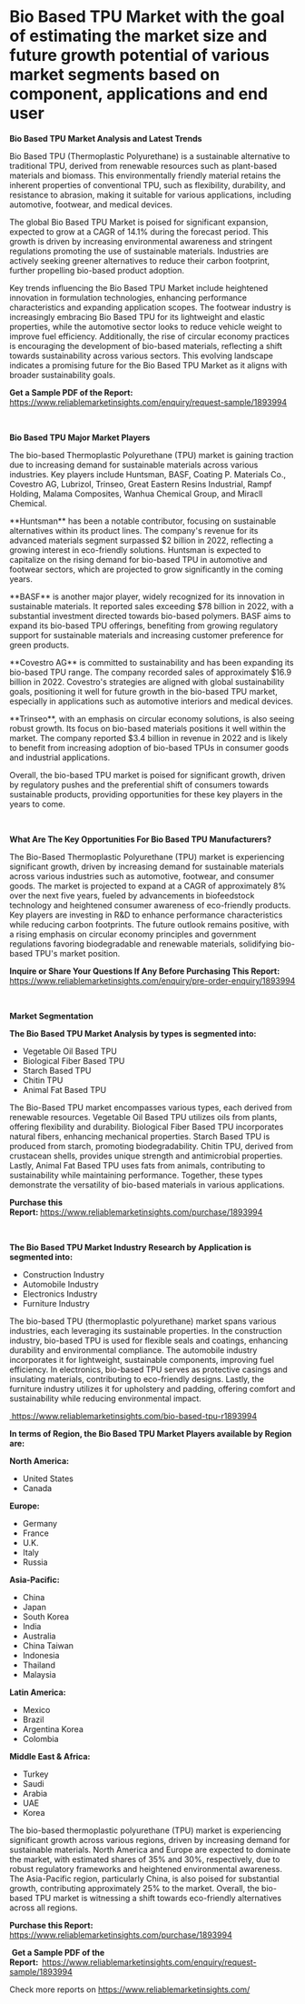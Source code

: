 <p><h1>Bio Based TPU Market with the goal of estimating the market size and future growth potential of various market segments based on component, applications and end user</h1></p><p><strong>Bio Based TPU Market Analysis and Latest Trends</strong></p>
<p><p>Bio Based TPU (Thermoplastic Polyurethane) is a sustainable alternative to traditional TPU, derived from renewable resources such as plant-based materials and biomass. This environmentally friendly material retains the inherent properties of conventional TPU, such as flexibility, durability, and resistance to abrasion, making it suitable for various applications, including automotive, footwear, and medical devices.</p><p>The global Bio Based TPU Market is poised for significant expansion, expected to grow at a CAGR of 14.1% during the forecast period. This growth is driven by increasing environmental awareness and stringent regulations promoting the use of sustainable materials. Industries are actively seeking greener alternatives to reduce their carbon footprint, further propelling bio-based product adoption.</p><p>Key trends influencing the Bio Based TPU Market include heightened innovation in formulation technologies, enhancing performance characteristics and expanding application scopes. The footwear industry is increasingly embracing Bio Based TPU for its lightweight and elastic properties, while the automotive sector looks to reduce vehicle weight to improve fuel efficiency. Additionally, the rise of circular economy practices is encouraging the development of bio-based materials, reflecting a shift towards sustainability across various sectors. This evolving landscape indicates a promising future for the Bio Based TPU Market as it aligns with broader sustainability goals.</p></p>
<p><strong>Get a Sample PDF of the Report:&nbsp;</strong> <a href="https://www.reliablemarketinsights.com/enquiry/request-sample/1893994?utm_campaign=3047&utm_medium=2&utm_source=Github&utm_content=ia&utm_term=02042025&utm_id=bio-based-tpu">https://www.reliablemarketinsights.com/enquiry/request-sample/1893994</a></p>
<p>&nbsp;</p>
<p><strong>Bio Based TPU Major Market Players</strong></p>
<p><p>The bio-based Thermoplastic Polyurethane (TPU) market is gaining traction due to increasing demand for sustainable materials across various industries. Key players include Huntsman, BASF, Coating P. Materials Co., Covestro AG, Lubrizol, Trinseo, Great Eastern Resins Industrial, Rampf Holding, Malama Composites, Wanhua Chemical Group, and Miracll Chemical.</p><p>**Huntsman** has been a notable contributor, focusing on sustainable alternatives within its product lines. The company's revenue for its advanced materials segment surpassed $2 billion in 2022, reflecting a growing interest in eco-friendly solutions. Huntsman is expected to capitalize on the rising demand for bio-based TPU in automotive and footwear sectors, which are projected to grow significantly in the coming years.</p><p>**BASF** is another major player, widely recognized for its innovation in sustainable materials. It reported sales exceeding $78 billion in 2022, with a substantial investment directed towards bio-based polymers. BASF aims to expand its bio-based TPU offerings, benefiting from growing regulatory support for sustainable materials and increasing customer preference for green products.</p><p>**Covestro AG** is committed to sustainability and has been expanding its bio-based TPU range. The company recorded sales of approximately $16.9 billion in 2022. Covestro's strategies are aligned with global sustainability goals, positioning it well for future growth in the bio-based TPU market, especially in applications such as automotive interiors and medical devices.</p><p>**Trinseo**, with an emphasis on circular economy solutions, is also seeing robust growth. Its focus on bio-based materials positions it well within the market. The company reported $3.4 billion in revenue in 2022 and is likely to benefit from increasing adoption of bio-based TPUs in consumer goods and industrial applications.</p><p>Overall, the bio-based TPU market is poised for significant growth, driven by regulatory pushes and the preferential shift of consumers towards sustainable products, providing opportunities for these key players in the years to come.</p></p>
<p>&nbsp;</p>
<p><strong>What Are The Key Opportunities For Bio Based TPU Manufacturers?</strong></p>
<p><p>The Bio-Based Thermoplastic Polyurethane (TPU) market is experiencing significant growth, driven by increasing demand for sustainable materials across various industries such as automotive, footwear, and consumer goods. The market is projected to expand at a CAGR of approximately 8% over the next five years, fueled by advancements in biofeedstock technology and heightened consumer awareness of eco-friendly products. Key players are investing in R&D to enhance performance characteristics while reducing carbon footprints. The future outlook remains positive, with a rising emphasis on circular economy principles and government regulations favoring biodegradable and renewable materials, solidifying bio-based TPU's market position.</p></p>
<p><strong>Inquire or Share Your Questions If Any Before Purchasing This Report:</strong> <a href="https://www.reliablemarketinsights.com/enquiry/pre-order-enquiry/1893994?utm_campaign=3047&utm_medium=2&utm_source=Github&utm_content=ia&utm_term=02042025&utm_id=bio-based-tpu">https://www.reliablemarketinsights.com/enquiry/pre-order-enquiry/1893994</a></p>
<p>&nbsp;</p>
<p><strong>Market Segmentation</strong></p>
<p><strong>The Bio Based TPU Market Analysis by types is segmented into:</strong></p>
<p><ul><li>Vegetable Oil Based TPU</li><li>Biological Fiber Based TPU</li><li>Starch Based TPU</li><li>Chitin TPU</li><li>Animal Fat Based TPU</li></ul></p>
<p><p>The Bio-Based TPU market encompasses various types, each derived from renewable resources. Vegetable Oil Based TPU utilizes oils from plants, offering flexibility and durability. Biological Fiber Based TPU incorporates natural fibers, enhancing mechanical properties. Starch Based TPU is produced from starch, promoting biodegradability. Chitin TPU, derived from crustacean shells, provides unique strength and antimicrobial properties. Lastly, Animal Fat Based TPU uses fats from animals, contributing to sustainability while maintaining performance. Together, these types demonstrate the versatility of bio-based materials in various applications.</p></p>
<p><strong>Purchase this Report:&nbsp;</strong><a href="https://www.reliablemarketinsights.com/purchase/1893994?utm_campaign=3047&utm_medium=2&utm_source=Github&utm_content=ia&utm_term=02042025&utm_id=bio-based-tpu">https://www.reliablemarketinsights.com/purchase/1893994</a></p>
<p>&nbsp;</p>
<p><strong>The Bio Based TPU Market Industry Research by Application is segmented into:</strong></p>
<p><ul><li>Construction Industry</li><li>Automobile Industry</li><li>Electronics Industry</li><li>Furniture Industry</li></ul></p>
<p><p>The bio-based TPU (thermoplastic polyurethane) market spans various industries, each leveraging its sustainable properties. In the construction industry, bio-based TPU is used for flexible seals and coatings, enhancing durability and environmental compliance. The automobile industry incorporates it for lightweight, sustainable components, improving fuel efficiency. In electronics, bio-based TPU serves as protective casings and insulating materials, contributing to eco-friendly designs. Lastly, the furniture industry utilizes it for upholstery and padding, offering comfort and sustainability while reducing environmental impact.</p></p>
<p><a href="https://www.reliablemarketinsights.com/bio-based-tpu-r1893994?utm_campaign=3047&utm_medium=2&utm_source=Github&utm_content=ia&utm_term=02042025&utm_id=bio-based-tpu">&nbsp;https://www.reliablemarketinsights.com/bio-based-tpu-r1893994</a></p>
<p><strong>In terms of Region, the Bio Based TPU Market Players available by Region are:</strong></p>
<p>
    <p> <strong> North America: </strong>
        <ul>
            <li>United States</li>
            <li>Canada</li>
        </ul>
        </p> 
    <p> <strong> Europe: </strong>
        <ul>
            <li>Germany</li>
            <li>France</li>
            <li>U.K.</li>
            <li>Italy</li>
            <li>Russia</li>
        </ul>
        </p> 
    <p> <strong> Asia-Pacific: </strong>
        <ul>
            <li>China</li>
            <li>Japan</li>
            <li>South Korea</li>
            <li>India</li>
            <li>Australia</li>
            <li>China Taiwan</li>
            <li>Indonesia</li>
            <li>Thailand</li>
            <li>Malaysia</li>
        </ul>
        </p> 
    <p> <strong> Latin America: </strong>
        <ul>
            <li>Mexico</li>
            <li>Brazil</li>
            <li>Argentina Korea</li>
            <li>Colombia</li>
        </ul>
        </p> 
    <p> <strong> Middle East & Africa: </strong>
        <ul>
            <li>Turkey</li>
            <li>Saudi</li>
            <li>Arabia</li>
            <li>UAE</li>
            <li>Korea</li>
        </ul>
    </p>
    </p>
<p><p>The bio-based thermoplastic polyurethane (TPU) market is experiencing significant growth across various regions, driven by increasing demand for sustainable materials. North America and Europe are expected to dominate the market, with estimated shares of 35% and 30%, respectively, due to robust regulatory frameworks and heightened environmental awareness. The Asia-Pacific region, particularly China, is also poised for substantial growth, contributing approximately 25% to the market. Overall, the bio-based TPU market is witnessing a shift towards eco-friendly alternatives across all regions.</p></p>
<p><strong>Purchase this Report: </strong><a href="https://www.reliablemarketinsights.com/purchase/1893994?utm_campaign=3047&utm_medium=2&utm_source=Github&utm_content=ia&utm_term=02042025&utm_id=bio-based-tpu">https://www.reliablemarketinsights.com/purchase/1893994</a></p>
<p>&nbsp;<strong>Get a Sample PDF of the Report:&nbsp;&nbsp;</strong><a href="https://www.reliablemarketinsights.com/enquiry/request-sample/1893994?utm_campaign=3047&utm_medium=2&utm_source=Github&utm_content=ia&utm_term=02042025&utm_id=bio-based-tpu">https://www.reliablemarketinsights.com/enquiry/request-sample/1893994</a></p>
<p><strong></strong></p>
<p>Check more reports on <a href="https://www.reliablemarketinsights.com/?utm_campaign=3047&utm_medium=2&utm_source=Github&utm_content=ia&utm_term=02042025&utm_id=bio-based-tpu">https://www.reliablemarketinsights.com/</a></p>